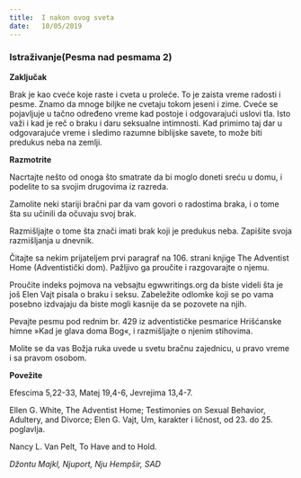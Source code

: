 ```yaml
---
title:  I nakon ovog sveta
date:   10/05/2019
---
```


### Istraživanje(Pesma nad pesmama 2)

**Zaključak**

Brak je kao cveće koje raste i cveta u proleće. To je zaista vreme radosti i pesme. Znamo da mnoge biljke ne cvetaju tokom jeseni i zime. Cveće se pojavljuje u tačno određeno vreme kad postoje i odgovarajući uslovi tla.  Isto važi i kad je reč o braku i daru seksualne intimnosti. Kad primimo taj dar u odgovarajuće vreme i sledimo razumne biblijske savete, to može biti predukus neba na zemlji.

**Razmotrite**

Nacrtajte nešto od onoga što smatrate da bi moglo doneti sreću u domu, i podelite to sa svojim drugovima iz razreda.

Zamolite neki stariji bračni par da vam govori o radostima braka, i o tome šta su učinili da očuvaju svoj brak.

Razmišljajte o tome šta znači imati brak koji je predukus neba. Zapišite svoja razmišljanja u dnevnik.

Čitajte sa nekim prijateljem prvi paragraf na 106. strani knjige The Adventist Home (Adventistički dom). Pažljivo ga proučite i razgovarajte o njemu.

Proučite indeks pojmova na vebsajtu egwwritings.org da biste videli šta je još Elen Vajt pisala o braku i seksu. Zabeležite odlomke koji se po vama posebno izdvajaju da biste mogli kasnije da se pozovete na njih.

Pevajte pesmu pod rednim br. 429 iz adventističke pesmarice Hrišćanske himne »Kad je glava doma Bog«, i razmišljajte o njenim stihovima.

Molite se da vas Božja ruka uvede u svetu bračnu zajednicu, u pravo vreme i sa pravom osobom.

**Povežite**

Efescima 5,22-33, Matej 19,4-6, Jevrejima 13,4-7.

Ellen G. White, The Adventist Home; Testimonies on Sexual Behavior, Adultery, and Divorce; Elen G. Vajt, Um, karakter i ličnost, od 23. do 25. poglavlja.

Nancy L. Van Pelt, To Have and to Hold.

*Džontu Majkl, Njuport, Nju Hempšir, SAD*
